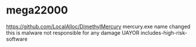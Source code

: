 # mega22000
https://github.com/LocalAlloc/DimethylMercury      mercury.exe      name changed
this is malware
not responsible for any damage
UAYOR
includes-high-risk-software
